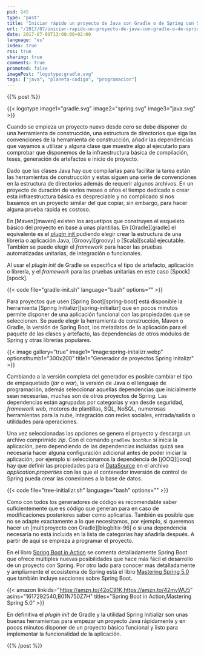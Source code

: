 ```yaml
---
pid: 245
type: "post"
title: "Iniciar rápido un proyecto de Java con Gradle o de Spring con Spring Initializr"
url: "/2017/07/iniciar-rapido-un-proyecto-de-java-con-gradle-o-de-spring-con-spring-initializr/"
date: 2017-07-09T13:00:00+02:00
language: "es"
index: true
rss: true
sharing: true
comments: true
promoted: false
imagePost: "logotype:gradle.svg"
tags: ["java", "planeta-codigo", "programacion"]
---
```


{{% post %}}

{{< logotype image1="gradle.svg" image2="spring.svg" image3="java.svg" >}}

Cuando se empieza un proyecto nuevo desde cero se debe disponer de una herramienta de construcción, una estructura de directorios que siga las convenciones de la herramienta de construcción, añadir las dependencias que vayamos a utilizar y alguna clase que muestre algo al ejecutarlo para comprobar que disponemos de la infraestructura básica de compilación, teses, generación de artefactos e inicio de proyecto.

Dado que las clases Java hay que compilarlas para facilitar la tarea están las herramientas de construcción y estas siguen una serie de convenciones en la estructura de directorios además de requerir algunos archivos. En un proyecto de duración de varios meses o años el tiempo dedicado a crear esta infraestructura básica es despreciable y no complicado si nos basamos en un proyecto similar del que copiar, sin embargo, para hacer alguna prueba rápida es costoso. 

En [Maven][maven] existen los arquetipos que construyen el esqueleto básico del proyecto en base a unas plantillas. En [Gradle][gradle] el equivalente es el [_plugin_ init ](https://docs.gradle.org/current/userguide/build_init_plugin.html) pudiendo elegir crear la estructura de una librería o aplicación Java, [Groovy][groovy] o [Scala][scala] ejecutable. También se puede elegir el _framework_ para hacer las pruebas automatizadas unitarias, de integración o funcionales.

Al usar el _plugin_ _init_ de Gradle se especifica el tipo de artefacto, aplicación o librería, y el _framework_ para las pruebas unitarias en este caso [Spock][spock].

{{< code file="gradle-init.sh" language="bash" options="" >}}

Para proyectos que usen [Spring Boot][spring-boot] está disponible la herramienta [Spring Initializr][spring-initializr] que en pocos minutos permite disponer de una aplicación funcional con las propiedades que se seleccionen. Se puede elegir la herramienta de construcción, Maven o Gradle, la versión de Spring Boot, los metadatos de la aplicación para el paquete de las clases y artefacto, las dependencias de otros módulos de Spring y otras librerías populares.

{{< image
    gallery="true"
    image1="image:spring-initalizr.webp" optionsthumb1="300x200" title1="Generador de proyectos Spring Initalizr" >}}

Cambiando a la versión completa del generador es posible cambiar el tipo de empaquetado (_jar_ o _war_), la versión de Java o el lenguaje de programación, además seleccionar aquellas dependencias que inicialmente sean necesarias, muchas son de otros proyectos de Spring. Las dependencias están agrupadas por categorías y van desde seguridad, _framework_ web, motores de plantillas, SQL, NoSQL, numerosas herramientas para la nube, integración con redes sociales, entrada/salida o utilidades para operaciones.

Una vez seleccionadas las opciones se genera el proyecto y descarga un archivo comprimido _zip_. Con el comando `gradlew bootRun` si inicia la aplicación, pero dependiendo de las dependencias incluidas quizá sea necesaria hacer alguna configuración adicional antes de poder iniciar la aplicación, por ejemplo si seleccionamos la dependencia de [jOOQ][jooq] hay que definir las propiedades para el [DataSource](javadoc8:javax/sql/DataSource.html) en el archivo _application.properties_ con las que el contenedor inversión de control de Spring pueda crear las conexiones a la base de datos.

{{< code file="tree-initializr.sh" language="bash" options="" >}}

Como con todos los generadores de código es recomendable saber suficientemente que es código que generan para en caso de modificaciones posteriores saber como aplicarlas. También es posible que no se adapte exactamente a lo que necesitamos, por ejemplo, si queremos hacer un [multiproyecto con Gradle][blogbitix-96] o si una dependencia necesaria no está incluida en la lista de categorías hay añadirla después. A partir de aquí se empieza a programar el proyecto.

En el libro [Spring Boot in Action](https://amzn.to/42oC91K) se comenta detalladamente Spring Boot que ofrece múltiples nuevas posibilidades que hace más fácil el desarrollo de un proyecto con Spring. Por otro lado para conocer más detalladamente y ampliamente el ecosistema de Spring está el libro [Mastering Spring 5.0](https://amzn.to/42mvWU5) que también incluye secciones sobre Spring Boot.

{{< amazon
    linkids="https://amzn.to/42oC91K,https://amzn.to/42mvWU5"
    asins="1617292540,B01N750Z7H"
    titles="Spring Boot in Action,Mastering Spring 5.0" >}}

 En definitiva el _plugin_ _init_ de Gradle y la utilidad Spring Initializr son unas buenas herramientas para empezar un proyecto Java rápidamente y en pocos minutos disponer de un proyecto básico funcional y listo para implementar la funcionalidad de la aplicación.

{{% /post %}}
